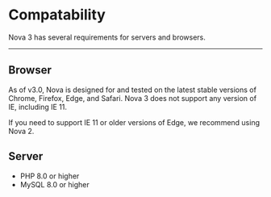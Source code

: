 # Compatability

Nova 3 has several requirements for servers and browsers.

---

## Browser

As of v3.0, Nova is designed for and tested on the latest stable versions of Chrome, Firefox, Edge, and Safari. Nova 3 does not support any version of IE, including IE 11.

If you need to support IE 11 or older versions of Edge, we recommend using Nova 2.

## Server

- PHP 8.0 or higher
- MySQL 8.0 or higher
